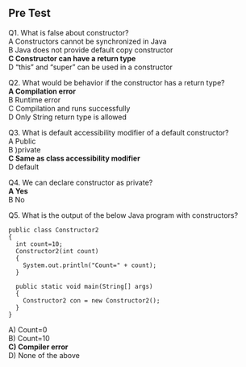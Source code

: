 ## Pre Test

Q1. What is false about constructor?<br>
A  Constructors cannot be synchronized in Java<br>
B  Java does not provide default copy constructor<br>
**C  Constructor can have a return type**<br>
D  “this” and “super” can be used in a constructor<br>

Q2. What would be behavior if the constructor has a return type?<br>
**A  Compilation error**<br>
B  Runtime error<br>
C  Compilation and runs successfully<br>
D  Only String return type is allowed<br>

Q3. What is default accessibility modifier of a default constructor?<br>
A Public<br>
B )private<br>
**C Same as class accessibility modifier**<br>
D default<br>

Q4. We can declare constructor as private?<br>
**A Yes**<br>
B No<br>


Q5. What is the output of the below Java program with constructors?<br>

```
public class Constructor2
{
  int count=10;
  Constructor2(int count)
  {
    System.out.println("Count=" + count);
  }

  public static void main(String[] args)
  {
    Constructor2 con = new Constructor2();
  }
}
```
A) Count=0<br>
B) Count=10 <br>
**C) Compiler error**<br>
D) None of the above<br>
